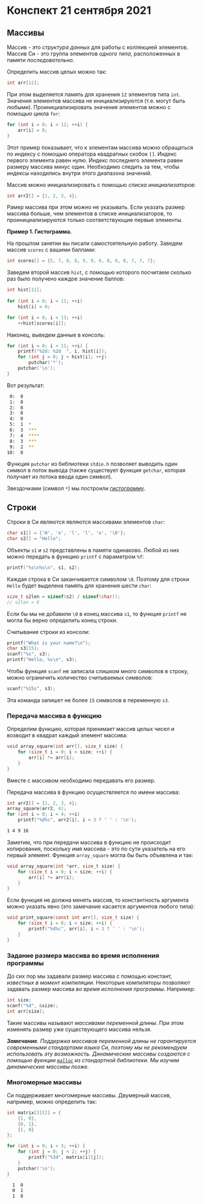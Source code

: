 # Конспект 21 сентября 2021

## Массивы

Массив - это *структура данных* для работы с коллекцией элементов. Массив Си - это группа элементов *одного типа*, расположенных в памяти *последовательно*.

Определить массив целых можно так:

```c
int arr[12];
```

При этом выделяется память для хранения `12` элементов типа `int`. Значения элементов массива не инициализируются (т.е. могут быть любыми). Проинициализировать значения элементов можно с помощью цикла `for`:

```c
for (int i = 0; i < 12; ++i) {
    arr[i] = 0;
}
```

Этот пример показывает, что к элементам массива можно обращаться по индексу с помощью оператора квадратных скобок `[]`. Индекс первого элемента равен нулю. Индекс последнего элемента равен размеру массива минус один. Необходимо следить за тем, чтобы индексы находились внутри этого диапазона значений.

Массив можно инициализировать с помощью *списка инициализаторов*:

```c
int arr2[] = {1, 2, 3, 4};
```

Рамер массива при этом можно не указывать. Если указать размер массива больше, чем элементов в списке инициализаторов, то проинициализируются только соответствующие первые элементы.

**Пример 1. Гистограмма.**

На прошлом занятии вы писали самостоятельную работу. Заведем массив `scores` с вашими баллами:

```c
int scores[] = {5, 7, 6, 8, 9, 9, 6, 8, 6, 8, 7, 7, 7};
```

Заведем второй массив `hist`, с помощью которого посчитаем сколько раз было получено каждое значение баллов:

```c
int hist[11];
    
for (int i = 0; i < 11; ++i)
    hist[i] = 0;

for (int i = 0; i < 13; ++i)
    ++hist[scores[i]];
```

Наконец, выведем данные в консоль:

```c
for (int i = 0; i < 11; ++i) {
    printf("%2d: %2d  ", i, hist[i]);
    for (int j = 0; j < hist[i]; ++j)
        putchar('*');
    putchar('\n');
}
```

Вот результат:

```bash
 0:  0  
 1:  0  
 2:  0  
 3:  0  
 4:  0  
 5:  1  *
 6:  3  ***
 7:  4  ****
 8:  3  ***
 9:  2  **
10:  0
```

Функция `putchar` из библиотеки `stdio.h` позволяет выводить один символ в поток вывода (также существует функция `getchar`, которая получает из потока ввода один символ).

Звездочками (символ `*`) мы построили [*гистограмму*](https://ru.wikipedia.org/wiki/%D0%93%D0%B8%D1%81%D1%82%D0%BE%D0%B3%D1%80%D0%B0%D0%BC%D0%BC%D0%B0).

## Строки

Строки в Си являются являются массивами элементов `char`:

```c
char s1[] = {'H', 'e', 'l', 'l', 'o', '\0'};
char s2[] = "Hello";
```

Объекты `s1` и `s2` представлены в памяти одинаково. Любой из них можно передать в функцию `printf` с параметром `%f`:

```c
printf("%s\n%s\n", s1, s2);
```

Каждая строка в Си заканчивается символом `\0`. Поэтому для строки `Hello` будет выделена память для хранения шести `char`:

```c
size_t s2len = sizeof(s2) / sizeof(char));
// s2len = 6
```

Если бы мы не добавили `\0` в конец массива `s1`, то функция `printf` не могла бы верно определить конец строки.

Считывание строки из консоли:

```c
printf("What is your name?\n");
char s3[15];
scanf("%s", s3);
printf("Hello, %s\n", s3);
```

Чтобы функция `scanf` не записала слишком много символов в строку, можно ограничить количество считываемых символов:

```c
scanf("%15s", s3);
```

Эта команда запишет не более `15` символов в переменную `s3`.

### Передача массива в функцию

Определим функцию, которая принимает массив целых чисел и возводит в квадрат каждый элемент массива:

```c
void array_square(int arr[], size_t size) {
    for (size_t i = 0; i < size; ++i) {
        arr[i] *= arr[i];
    }
}
```

Вместе с массивом необходимо передавать его размер.

Передача массива в функцию осуществляется по имени массива:

```c
int arr2[] = {1, 2, 3, 4};
array_square(arr2, 4);
for (int i = 0; i < 4; ++i)
    printf("%d%c", arr2[i], i < 3 ? ' ' : '\n');
```

```bash
1 4 9 16
```

Заметим, что при передачи массива в функцию не происходит копирования, поскольку имя массива - это по сути указатель на его первый элемент. Функция `array_square` могла бы быть объявлена и так:

```c
void array_square(int *arr, size_t size) {
    for (size_t i = 0; i < size; ++i) {
        arr[i] *= arr[i];
    }
}
```

Если функция не должна менять массив, то константность аргумента можно указать явно (это замечание касается аргументов любого типа):

```c
void print_square(const int arr[], size_t size) {
    for (size_t i = 0; i < size; ++i) {
        printf("%d%c", arr[i], i < 3 ? ' ' : '\n');
    }
}
```

### Задание размера массива во время исполнения программы

До сих пор мы задавали размер массива с помощью констант, *известных в момент компиляции*. Некоторые компиляторы позволяют задавать размер массива *во время исполнения программы*. Например:

```c
int size;
scanf("%d", &size);
int arr[size];
```

Такие массивы называют *массивами переменной длины*. При этом изменять размер уже существующего массива нельзя.

***Замечание**. Поддержка массивов переменной длины не гарантируется современными стандартами языка Си, поэтому мы не рекомендуем использовать эту возможность. Динамические массивы создаются с помощью фукнции [`malloc`](https://en.cppreference.com/w/c/memory/malloc) из стандартной библиотеки. Мы изучим динамические массивы позже.*

### Многомерные массивы

Си поддерживает многомерные массивы. Двумерный массив, например, можно определить так:

```c
int matrix[3][2] = {
    {1, 0},
    {0, 1},
    {1, 0}
};

for (int i = 0; i < 3; ++i) {
    for (int j = 0; j < 2; ++j) {
        printf("%3d", matrix[i][j]);
    }
    putchar('\n');
}
```

```bash
  1  0
  0  1
  1  0
```
